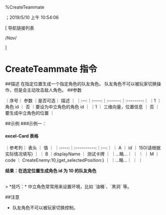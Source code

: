 
%CreateTeammate

；2019/5/10 上午 10:54:06

[ 导航链接列表

/*Nav*/

]
# CreateTeammate 指令

##描述
在指定位置生成一个指定角色的队友角色。
队友角色不可以被玩家切换操作，但是会主动攻击敌人角色。
##参数



｜序号｜ 参数 ｜是否可选｜          描述  ｜
｜:--:｜:----:｜:------:｜:--------:｜
｜1  ｜ 角色 id ｜   否   ｜要设为中立角色的角色 id ｜
｜1  ｜ 三维向量，位置信息 ｜   否   ｜要生成中立角色的位置 ｜



##示例
###示例一：
#### excel-Card 表格

｜参考列｜    表头    ｜ 值 ｜
｜:----:｜:----------:｜:--:｜
｜  A   ｜     id     ｜  150(请根据实际情况填写) ｜
｜  B   ｜displayName ｜  测试卡牌  ｜
｜…略…｜            ｜    ｜
｜  M   ｜    code    ｜  CreateEnemy:10,{get_selectedPosition:}  ｜
｜…略…｜            ｜    ｜

**结果：在选定位置生成角色 id 为 10 的队友角色**

<br/>
> *技巧：* 中立角色常常用来设置环境，比如 `油桶`、`黑洞` 等。

##注意
+ 队友角色不可以被玩家切换控制。